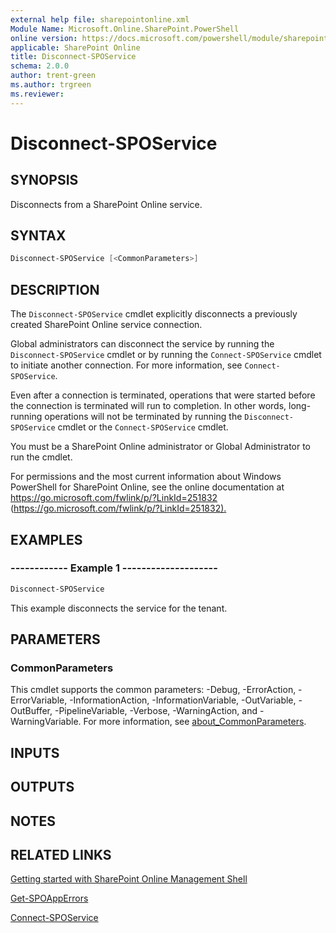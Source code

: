 ```yaml
---
external help file: sharepointonline.xml
Module Name: Microsoft.Online.SharePoint.PowerShell
online version: https://docs.microsoft.com/powershell/module/sharepoint-online/disconnect-sposervice
applicable: SharePoint Online
title: Disconnect-SPOService
schema: 2.0.0
author: trent-green
ms.author: trgreen
ms.reviewer:
---
```


# Disconnect-SPOService

## SYNOPSIS

Disconnects from a SharePoint Online service.

## SYNTAX

```powershell
Disconnect-SPOService [<CommonParameters>]
```

## DESCRIPTION

The `Disconnect-SPOService` cmdlet explicitly disconnects a previously created SharePoint Online service connection.

Global administrators can disconnect the service by running the `Disconnect-SPOService` cmdlet or by running the `Connect-SPOService` cmdlet to initiate another connection.
For more information, see `Connect-SPOService`.

Even after a connection is terminated, operations that were started before the connection is terminated will run to completion.
In other words, long-running operations will not be terminated by running the `Disconnect-SPOService` cmdlet or the `Connect-SPOService` cmdlet.

You must be a SharePoint Online administrator or Global Administrator to run the cmdlet.

For permissions and the most current information about Windows PowerShell for SharePoint Online, see the online documentation at <https://go.microsoft.com/fwlink/p/?LinkId=251832> (<https://go.microsoft.com/fwlink/p/?LinkId=251832).>

## EXAMPLES

### ------------ Example 1 --------------------

```powershell
Disconnect-SPOService
```

This example disconnects the service for the tenant.

## PARAMETERS

### CommonParameters

This cmdlet supports the common parameters: -Debug, -ErrorAction, -ErrorVariable, -InformationAction, -InformationVariable, -OutVariable, -OutBuffer, -PipelineVariable, -Verbose, -WarningAction, and -WarningVariable. For more information, see [about_CommonParameters](https://go.microsoft.com/fwlink/?LinkID=113216).

## INPUTS

## OUTPUTS

## NOTES

## RELATED LINKS

[Getting started with SharePoint Online Management Shell](https://docs.microsoft.com/powershell/sharepoint/sharepoint-online/connect-sharepoint-online?view=sharepoint-ps)

[Get-SPOAppErrors](Get-SPOAppErrors.md)

[Connect-SPOService](Connect-SPOService.md)
